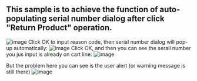 
## This sample is to achieve the function of auto-populating serial number dialog after click "Return Product" operation.
![image](https://user-images.githubusercontent.com/14832260/224613140-3e188efc-eb8a-42bc-97da-5a3e3509a8b4.png)
Click OK to input reason code, then serial number dialog will pop-up automatically:
![image](https://user-images.githubusercontent.com/14832260/224613382-c15a3552-616f-40d1-a5b9-73b235ec8a32.png)
Click OK, and then you can see the serail number you jus input is already on cart line:
![image](https://user-images.githubusercontent.com/14832260/224613559-9803528e-591f-4d19-be03-b13480bb350c.png)

But the problem here you can see is the user alert (or warning message is still there)
![image](https://user-images.githubusercontent.com/14832260/224613660-10030b9e-67af-4917-8153-f4c962cb3ac2.png)
